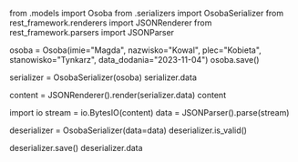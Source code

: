 from .models import Osoba
from .serializers import OsobaSerializer
from rest_framework.renderers import JSONRenderer
from rest_framework.parsers import JSONParser

osoba = Osoba(imie="Magda", nazwisko="Kowal", plec="Kobieta", stanowisko="Tynkarz", data_dodania="2023-11-04")
osoba.save()

serializer = OsobaSerializer(osoba)
serializer.data

content = JSONRenderer().render(serializer.data)
content

import io
stream = io.BytesIO(content)
data = JSONParser().parse(stream)

deserializer = OsobaSerializer(data=data)
deserializer.is_valid()

deserializer.save()
deserializer.data